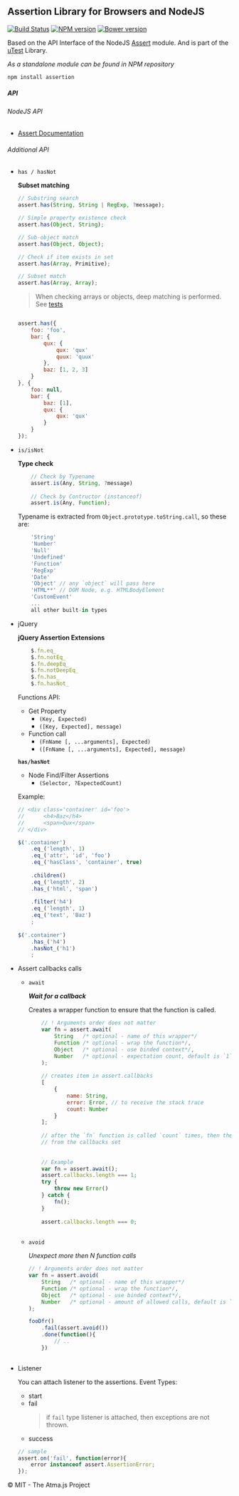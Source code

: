 Assertion Library for Browsers and NodeJS
----
[![Build Status](https://travis-ci.org/atmajs/assertion.png?branch=master)](https://travis-ci.org/atmajs/assertion)
[![NPM version](https://badge.fury.io/js/assertion.svg)](http://badge.fury.io/js/assertion)
[![Bower version](https://badge.fury.io/bo/assertion.svg)](http://badge.fury.io/bo/assertion)


Based on the API Interface of the NodeJS [Assert](http://nodejs.org/api/assert.html) module. And is part of the [uTest](https://github.com/atmajs/utest) Library.

_As a standalone module can be found in NPM repository_
```bash
npm install assertion
```

##### API

###### NodeJS API

- [Assert Documentation](http://nodejs.org/api/assert.html)

###### Additional API

- `has / hasNot`

	**Subset matching**
	```javascript
	// Substring search
	assert.has(String, String | RegExp, ?message);
	
	// Simple property existence check
	assert.has(Object, String);
	
	// Sub-object match
	assert.has(Object, Object);
	
	// Check if item exists in set
	assert.has(Array, Primitive);
	
	// Subset match
	assert.has(Array, Array);
	```
	
	> When checking arrays or objects, deep matching is performed. See [tests](https://github.com/atmajs/assertion/blob/master/test/has.test)
	
	```javascript
	
	assert.has({
		foo: 'foo',
		bar: {
			qux: {
				qux: 'qux'
				quux: 'quux'
			},
			baz: [1, 2, 3]
		}
	}, {
		foo: null,
		bar: {
			baz: [1],
			qux: {
				qux: 'qux'
			}
		}
	});
	
	```

- `is/isNot`

	**Type check**
	```javascript
		// Check by Typename
		assert.is(Any, String, ?message)
		
		// Check by Contructor (instanceof)
		assert.is(Any, Function);
	```
	Typename is extracted from `Object.prototype.toString.call`, so these are:
	```javascript
		'String'
		'Number'
		'Null'
		'Undefined'
		'Function'
		'RegExp'
		'Date'
		'Object' // any `object` will pass here
		'HTML**' // DOM Node, e.g. HTMLBodyElement
		'CustomEvent'
		...
		all other built-in types
	```

- jQuery

	**jQuery Assertion Extensions**
	```javascript
		$.fn.eq_
		$.fn.notEq_
		$.fn.deepEq_
		$.fn.notDeepEq_
		$.fn.has_
		$.fn.hasNot_
	```
	Functions API:
	- Get Property
		- ``` (Key, Expected) ```
		- ``` ([Key, Expected], message) ```
	- Function call
		- ``` (FnName [, ...arguments], Expected) ```
		- ``` ([FnName [, ...arguments], Expected], message) ```
	
	**`has/hasNot`** 
	- Node Find/Filter Assertions
		- ``` (Selector, ?ExpectedCount) ```
	
	
	Example:
	```javascript
	// <div class='container' id='foo'>
	//		<h4>Baz</h4>
	//		<span>Qux</span>
	// </div>
	
	$('.container')
		.eq_('length', 1)
		.eq_('attr', 'id', 'foo')
		.eq_('hasClass', 'container', true)
		
		.children()
		.eq_('length', 2)
		.has_('html', 'span')
		
		.filter('h4')
		.eq_('length', 1)
		.eq_('text', 'Baz')
		;
		
	$('.container')
		.has_('h4')
		.hasNot_('h1')
		;
	```
	

- Assert callbacks calls

	- `await`
	
		_**Wait for a callback**_
		
		Creates a wrapper function to ensure that the function is called.
		```javascript
			// ! Arguments order does not matter
			var fn = assert.await(
				String   /* optional - name of this wrapper*/
				Function /* optional - wrap the function*/,
				Object   /* optional - use binded context*/,
				Number   /* optional - expectation count, default is `1`*/
			);
			
			// creates item in assert.callbacks
			[
				{
					name: String,
					error: Error, // to receive the stack trace
					count: Number
				}
			];
			
			// after the `fn` function is called `count` times, then the object is removed
			// from the callbacks set
			
			
			// Example
			var fn = assert.await();
			assert.callbacks.length === 1;
			try {
				throw new Error()
			} catch {
				fn();
			}
			
			assert.callbacks.length === 0;
			
		```
	- `avoid`
	
		_Unexpect more then N function calls_
		```javascript
		// ! Arguments order does not matter
		var fn = assert.avoid(
			String   /* optional - name of this wrapper*/
			Function /* optional - wrap the function*/,
			Object   /* optional - use binded context*/,
			Number   /* optional - amount of allowed calls, default is `0`*/
		);
		
		fooDfr()
			.fail(assert.avoid())
			.done(function(){
				// ..
			})
			
		
		```
	
- Listener
	
	You can attach listener to the assertions.
	Event Types:
	- start
	- fail
		> if `fail` type listener is attached, then exceptions are not thrown.
	- success
	
	```javascript
	// sample
	assert.on('fail', function(error){
		error instanceof assert.AssertionError;
	});
	```

:copyright: MIT - The Atma.js Project
